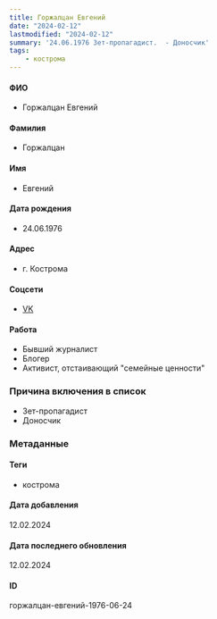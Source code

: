 ```yaml
---
title: Горжалцан Евгений
date: "2024-02-12"
lastmodified: "2024-02-12"
summary: '24.06.1976 Зет-пропагадист.  - Доносчик'
tags: 
    - кострома
---
```

<!--# pp2-->
<!--## Фигурант-->
<!--### Личные данные-->
#### ФИО
- Горжалцан Евгений
#### Фамилия
- Горжалцан
#### Имя
- Евгений
#### Дата рождения
- 24.06.1976
#### Адрес
- г. Кострома
#### Соцсети
- [VK](vk.com/id1923405)
#### Работа
- Бывший журналист
- Блогер
- Активист, отстаивающий "семейные ценности"
### Причина включения в список
- Зет-пропагадист
 - Доносчик
### Метаданные
#### Теги
- кострома
#### Дата добавления
12.02.2024
#### Дата последнего обновления
12.02.2024
#### ID
горжалцан-евгений-1976-06-24
<!--## END;-->
